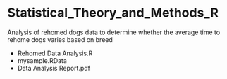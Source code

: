 # Statistical_Theory_and_Methods_R

Analysis of rehomed dogs data to determine whether the average time to rehome dogs varies based on breed

- Rehomed Data Analysis.R
- mysample.RData
- Data Analysis Report.pdf
